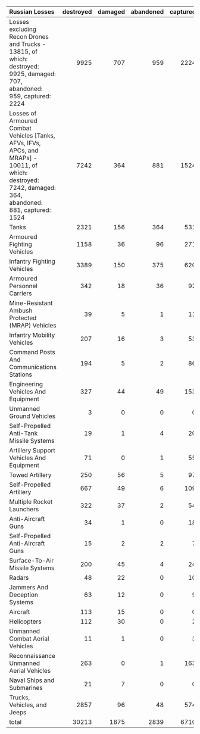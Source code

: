 | Russian Losses                                                                                                                                           |   destroyed |   damaged |   abandoned |   captured |   total |
|:---------------------------------------------------------------------------------------------------------------------------------------------------------|------------:|----------:|------------:|-----------:|--------:|
| Losses excluding Recon Drones and Trucks - 13815, of which: destroyed: 9925, damaged: 707, abandoned: 959, captured: 2224                                |        9925 |       707 |         959 |       2224 |   13815 |
| Losses of Armoured Combat Vehicles [Tanks, AFVs, IFVs, APCs, and MRAPs] - 10011, of which: destroyed: 7242, damaged: 364, abandoned: 881, captured: 1524 |        7242 |       364 |         881 |       1524 |   10011 |
| Tanks                                                                                                                                                    |        2321 |       156 |         364 |        531 |    3372 |
| Armoured Fighting Vehicles                                                                                                                               |        1158 |        36 |          96 |        271 |    1561 |
| Infantry Fighting Vehicles                                                                                                                               |        3389 |       150 |         375 |        620 |    4534 |
| Armoured Personnel Carriers                                                                                                                              |         342 |        18 |          36 |         92 |     488 |
| Mine-Resistant Ambush Protected  (MRAP) Vehicles                                                                                                         |          39 |         5 |           1 |         11 |      56 |
| Infantry Mobility Vehicles                                                                                                                               |         207 |        16 |           3 |         53 |     279 |
| Command Posts And Communications Stations                                                                                                                |         194 |         5 |           2 |         86 |     287 |
| Engineering Vehicles And Equipment                                                                                                                       |         327 |        44 |          49 |        153 |     573 |
| Unmanned Ground Vehicles                                                                                                                                 |           3 |         0 |           0 |          0 |       3 |
| Self-Propelled Anti-Tank Missile Systems                                                                                                                 |          19 |         1 |           4 |         20 |      44 |
| Artillery Support Vehicles And Equipment                                                                                                                 |          71 |         0 |           1 |         55 |     127 |
| Towed Artillery                                                                                                                                          |         250 |        56 |           5 |         97 |     408 |
| Self-Propelled Artillery                                                                                                                                 |         667 |        49 |           6 |        109 |     831 |
| Multiple Rocket Launchers                                                                                                                                |         322 |        37 |           2 |         54 |     415 |
| Anti-Aircraft Guns                                                                                                                                       |          34 |         1 |           0 |         18 |      53 |
| Self-Propelled Anti-Aircraft Guns                                                                                                                        |          15 |         2 |           2 |          7 |      26 |
| Surface-To-Air Missile Systems                                                                                                                           |         200 |        45 |           4 |         24 |     273 |
| Radars                                                                                                                                                   |          48 |        22 |           0 |         10 |      80 |
| Jammers And Deception Systems                                                                                                                            |          63 |        12 |           0 |          9 |      84 |
| Aircraft                                                                                                                                                 |         113 |        15 |           0 |          0 |     128 |
| Helicopters                                                                                                                                              |         112 |        30 |           0 |          2 |     144 |
| Unmanned Combat Aerial Vehicles                                                                                                                          |          11 |         1 |           0 |          3 |      15 |
| Reconnaissance Unmanned Aerial Vehicles                                                                                                                  |         263 |         0 |           1 |        163 |     427 |
| Naval Ships and Submarines                                                                                                                               |          21 |         7 |           0 |          0 |      28 |
| Trucks, Vehicles, and Jeeps                                                                                                                              |        2857 |        96 |          48 |        574 |    3575 |
| total                                                                                                                                                    |       30213 |      1875 |        2839 |       6710 |   41637 |